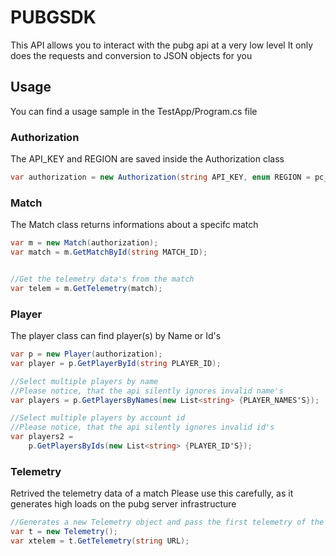 # PUBGSDK

This API allows you to interact with the pubg api at a very low level
It only does the requests and conversion to JSON objects for you

## Usage
You can find a usage sample in the TestApp/Program.cs file

### Authorization
The API_KEY and REGION are saved inside the Authorization class
```cs
var authorization = new Authorization(string API_KEY, enum REGION = pc_eu)
```

### Match
The Match class returns informations about a specifc match

```cs
var m = new Match(authorization);
var match = m.GetMatchById(string MATCH_ID);


//Get the telemetry data's from the match
var telem = m.GetTelemetry(match);
```

### Player
The player class can find player(s) by Name or Id's

```cs
var p = new Player(authorization);
var player = p.GetPlayerById(string PLAYER_ID);

//Select multiple players by name
//Please notice, that the api silently ignores invalid name's
var players = p.GetPlayersByNames(new List<string> {PLAYER_NAMES'S});

//Select multiple players by account id
//Please notice, that the api silently ignores invalid id's
var players2 =
    p.GetPlayersByIds(new List<string> {PLAYER_ID'S});
```

### Telemetry
Retrived the telemetry data of a match
Please use this carefully, as it generates high loads on the pubg server infrastructure

```cs
//Generates a new Telemetry object and pass the first telemetry of the match object into it.
var t = new Telemetry();
var xtelem = t.GetTelemetry(string URL);
```
